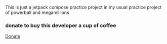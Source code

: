 This is just a jetpack compose practice project in my usual practice project of powerball and megamillions

### donate to buy this developer a cup of coffee

[Donate](https://commerce.coinbase.com/checkout/f5231452-a3f0-4cfd-bfa7-f0275ec5990e)